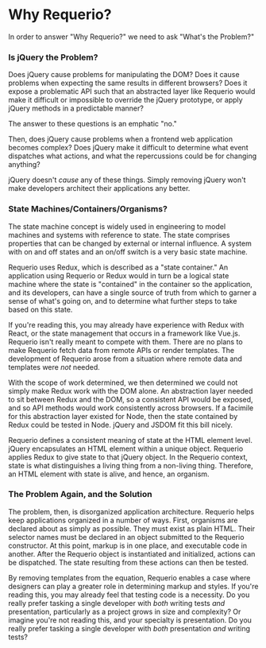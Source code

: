 # Why Requerio?

In order to answer "Why Requerio?" we need to ask "What's the Problem?"

### Is jQuery the Problem?

Does jQuery cause problems for manipulating the DOM? Does it cause problems when 
expecting the same results in different browsers? Does it expose a problematic 
API such that an abstracted layer like Requerio would make it difficult or 
impossible to override the jQuery prototype, or apply jQuery methods in a 
predictable manner?

The answer to these questions is an emphatic "no."

Then, does jQuery cause problems when a frontend web application becomes 
complex? Does jQuery make it difficult to determine what event dispatches what 
actions, and what the repercussions could be for changing anything?

jQuery doesn't _cause_ any of these things. Simply removing jQuery won't make 
developers architect their applications any better.

### State Machines/Containers/Organisms?

The state machine concept is widely used in engineering to model machines and 
systems with reference to state. The state comprises properties that can be 
changed by external or internal influence. A system with on and off states and 
an on/off switch is a very basic state machine.

Requerio uses Redux, which is described as a "state container." An application 
using Requerio or Redux would in turn be a logical state machine where the state 
is "contained" in the container so the application, and its developers, can have 
a single source of truth from which to garner a sense of what's going on, and to 
determine what further steps to take based on this state.

If you're reading this, you may already have experience with Redux with React, 
or the state management that occurs in a framework like Vue.js. Requerio isn't 
really meant to compete with them. There are no plans to make Requerio fetch 
data from remote APIs or render templates. The development of Requerio arose 
from a situation where remote data and templates were _not_ needed.

With the scope of work determined, we then determined we could not simply make 
Redux work with the DOM alone. An abstraction layer needed to sit between Redux 
and the DOM, so a consistent API would be exposed, and so API methods would work 
consistently across browsers. If a facimile for this abstraction layer existed 
for Node, then the state contained by Redux could be tested in Node. jQuery and 
JSDOM fit this bill nicely.

Requerio defines a consistent meaning of state at the HTML element level. jQuery 
encapsulates an HTML element within a unique object. Requerio applies Redux to 
give state to that jQuery object. In the Requerio context, state is what 
distinguishes a living thing from a non-living thing. Therefore, an HTML element 
with state is alive, and hence, an organism.

### The Problem Again, and the Solution

The problem, then, is disorganized application architecture. Requerio helps keep 
applications organized in a number of ways. First, organisms are declared about 
as simply as possible. They must exist as plain HTML. Their selector names must 
be declared in an object submitted to the Requerio constructor. At this point, 
markup is in one place, and executable code in another. After the Requerio 
object is instantiated and initialized, actions can be dispatched. The state 
resulting from these actions can then be tested.

By removing templates from the equation, Requerio enables a case where designers 
can play a greater role in determining markup and styles. If you're reading 
this, you may already feel that testing code is a necessity. Do you really 
prefer tasking a single developer with _both_ writing tests _and_ presentation, 
particularly as a project grows in size and complexity? Or imagine you're not 
reading this, and your specialty is presentation. Do you really prefer tasking a 
single developer with _both_ presentation _and_ writing tests?
